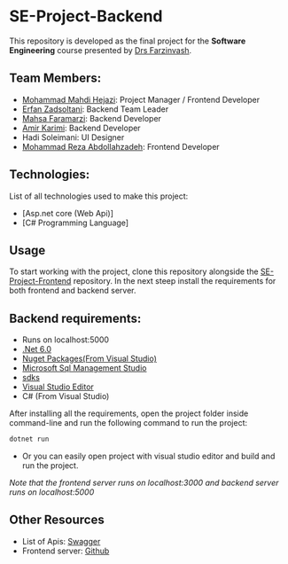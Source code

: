 # SE-Project-Backend

This repository is developed as the final project for the **Software Engineering** course presented by [Drs Farzinvash](https://scholar.google.com/citations?user=n2dPplkAAAAJ&hl=en).

<!-- In this project an online shop is implemented -->

<!-- TODO Complete -->

## Team Members:

-   [Mohammad Mahdi Hejazi](https://github.com/mmhlego): Project Manager / Frontend Developer
-   [Erfan Zadsoltani](https://github.com/erfanzadsoltani): Backend Team Leader
-   [Mahsa Faramarzi](https://github.com/mahsafmz): Backend Developer
-   [Amir Karimi](https://github.com/Amirkarimi02): Backend Developer
-   Hadi Soleimani: UI Designer
-   [Mohammad Reza Abdollahzadeh](https://github.com/rezabdollahzadeh): Frontend Developer

## Technologies:

List of all technologies used to make this project:

-   [Asp.net core (Web Api)]
-   [C# Programming Language]

## Usage

To start working with the project, clone this repository alongside the [SE-Project-Frontend](https://github.com/mmhlego/SE-Project-Frontend) repository.
In the next steep install the requirements for both frontend and backend server.
## Backend requirements:
-   Runs on localhost:5000
-   [.Net 6.0](https://dotnet.microsoft.com/en-us/download/dotnet/6.0)
-   [Nuget Packages(From Visual Studio)](https://learn.microsoft.com/en-us/nuget/quickstart/install-and-use-a-package-in-visual-studio)
-   [Microsoft Sql Management Studio](https://learn.microsoft.com/en-us/sql/ssms/download-sql-server-management-studio-ssms) 
-   [sdks](https://github/dotnet/installer)
-   [Visual Studio Editor](https://visualstudio.microsoft.com/downloads/)
-   C# (From Visual Studio)

After installing all the requirements, open the project folder inside command-line and run the following command to run the project:

```bash
dotnet run
```
- Or you can easily open project with visual studio editor and build and run the project.

_Note that the frontend server runs on localhost:3000 and backend server runs on localhost:5000_

## Other Resources

-   List of Apis: [Swagger](https://app.swaggerhub.com/apis/mmhlego/SoftwareEngineeringProject/)
-   Frontend server: [Github](https://github.com/mmhlego/SE-Project-Frontend)

<!-- MIT © [Sung M. Kim](https://sung.codes) -->
